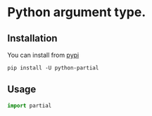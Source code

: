 # Python argument type.

## Installation

You can install from [pypi](https://pypi.org/project/python-partial/)

```console
pip install -U python-partial
```

## Usage

```python
import partial
```
